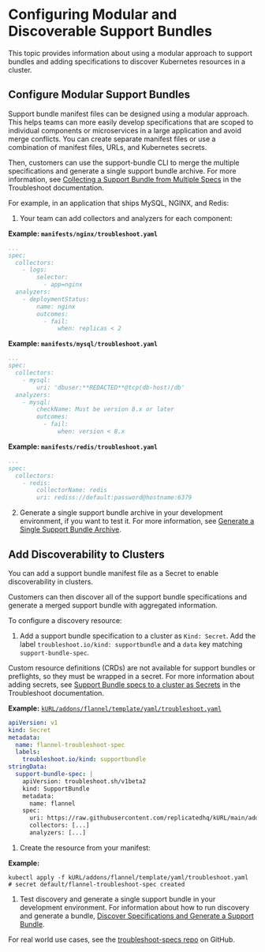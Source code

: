 # Configuring Modular and Discoverable Support Bundles

This topic provides information about using a modular approach to support bundles and adding specifications to discover Kubernetes resources in a cluster.

## Configure Modular Support Bundles

Support bundle manifest files can be designed using a modular approach. This helps teams can more easily develop specifications that are scoped to individual components or microservices in a large application and avoid merge conflicts. You can create separate manifest files or use a combination of manifest files, URLs, and Kubernetes secrets.

 Then, customers can use the support-bundle CLI to merge the multiple specifications and generate a single support bundle archive. For more information, see [Collecting a Support Bundle from Multiple Specs](https://troubleshoot.sh/docs/support-bundle/collecting/#collect-a-support-bundle-using-multiple-specs) in the Troubleshoot documentation.

For example, in an application that ships MySQL, NGINX, and Redis:

1. Your team can add collectors and analyzers for each component:

  **Example: `manifests/nginx/troubleshoot.yaml`**

  ```yaml
  ...
  spec:
    collectors:
      - logs:
          selector:
            - app=nginx
    analyzers:
      - deploymentStatus:
          name: nginx
          outcomes:
            - fail:
                when: replicas < 2
  ```

  **Example: `manifests/mysql/troubleshoot.yaml`**

  ```yaml
  ...
  spec:
    collectors:
      - mysql:
          uri: 'dbuser:**REDACTED**@tcp(db-host)/db'
    analyzers:
      - mysql:
          checkName: Must be version 8.x or later
          outcomes:
            - fail:
                when: version < 8.x
  ```

  **Example: `manifests/redis/troubleshoot.yaml`**

  ```yaml
  ...
  spec:
    collectors:
      - redis:
          collectorName: redis
          uri: rediss://default:password@hostname:6379
  ```

2. Generate a single support bundle archive in your development environment, if you want to test it. For more information, see [Generate a Single Support Bundle Archive](/enterprise/troubleshooting-an-app/#generate-a-single-support-bundle-archive).

## Add Discoverability to Clusters

You can add a support bundle manifest file as a Secret to enable discoverability in clusters. 

Customers can then discover all of the support bundle specifications and generate a merged support bundle with aggregated information.

To configure a discovery resource:

1. Add a support bundle specification to a cluster as `Kind: Secret`. Add the label `troubleshoot.io/kind: supportbundle` and a `data` key matching `support-bundle-spec`. 

  Custom resource definitions (CRDs) are not available for support bundles or preflights, so they must be wrapped in a secret. For more information about adding secrets, see [Support Bundle specs to a cluster as Secrets](https://troubleshoot.sh/docs/support-bundle/collecting/#collect-a-support-bundle-using-specs-discovered-from-the-cluster) in the Troubleshoot documentation.

  **Example:** [`kURL/addons/flannel/template/yaml/troubleshoot.yaml`](https://github.com/adamancini/kURL/blob/main/addons/flannel/template/base/yaml/troubleshoot.yaml)

  ```yaml
  apiVersion: v1
  kind: Secret
  metadata:
    name: flannel-troubleshoot-spec
    labels:
      troubleshoot.io/kind: supportbundle
  stringData:
    support-bundle-spec: |
      apiVersion: troubleshoot.sh/v1beta2
      kind: SupportBundle
      metadata:
        name: flannel
      spec:
        uri: https://raw.githubusercontent.com/replicatedhq/kURL/main/addons/flannel/template/yaml/troubleshoot.yaml
        collectors: [...]
        analyzers: [...]
  ```

1. Create the resource from your manifest:

  **Example:**

  ```shell
  kubectl apply -f kURL/addons/flannel/template/yaml/troubleshoot.yaml
  # secret default/flannel-troubleshoot-spec created
  ```

1. Test discovery and generate a single support bundle in your development environment. For information about how to run discovery and generate a bundle, [Discover Specifications and Generate a Support Bundle](/enterprise/troubleshooting-an-app/#discover-specifications-and-generate-a-support-bundle).

 For real world use cases, see the [troubleshoot-specs repo](https://github.com/replicatedhq/troubleshoot-specs) on GitHub.


